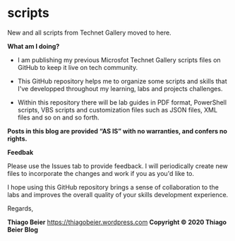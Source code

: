 # scripts
New and all scripts from Technet Gallery moved to here. 

**What am I doing?**

*	I am publishing my previous Microsfot Technet Gallery scripts files on GitHub to keep it live on tech community.

*	This GitHub repository helps me to organize some scripts and skills that I've developped throughout my learning, labs and projects challenges.

*	Within this repository there will be lab guides in PDF format, PowerShell scripts, VBS scripts and customization files such as JSON files, XML files and so on and so forth.

**Posts in this blog are provided “AS IS” with no warranties, and confers no rights.**

**Feedbak**

Please use the Issues tab to provide feedback. I will periodically create new files to incorporate the changes and work if you as you'd like to.

I hope using this GitHub repository brings a sense of collaboration to the labs and improves the overall quality of your skills development experience. 

Regards,

**Thiago Beier**
https://thiagobeier.wordpress.com
**Copyright © 2020 Thiago Beier Blog**
